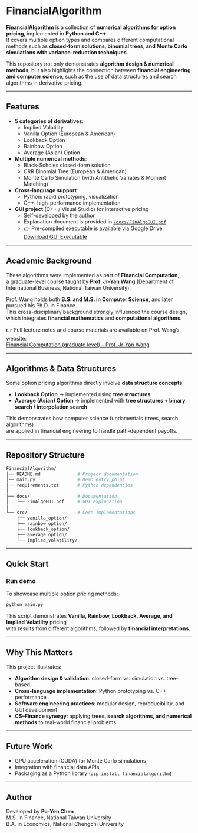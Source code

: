 # FinancialAlgorithm

**FinancialAlgorithm** is a collection of **numerical algorithms for option pricing**, implemented in **Python and C++**.  
It covers multiple option types and compares different computational methods such as **closed-form solutions, binomial trees, and Monte Carlo simulations with variance-reduction techniques**.  

This repository not only demonstrates **algorithm design & numerical methods**, but also highlights the connection between **financial engineering and computer science**, such as the use of data structures and search algorithms in derivative pricing.  

---

## Features
- **5 categories of derivatives**:
  - Implied Volatility
  - Vanilla Option (European & American)
  - Lookback Option
  - Rainbow Option
  - Average (Asian) Option
- **Multiple numerical methods**:
  - Black-Scholes closed-form solution
  - CRR Binomial Tree (European & American)
  - Monte Carlo Simulation (with Antithetic Variates & Moment Matching)
- **Cross-language support**:
  - Python: rapid prototyping, visualization
  - C++: high-performance implementation
- **GUI project** (C++ / Visual Studio) for interactive pricing
  - Self-developed by the author  
  - Explanation document is provided in [`/docs/FinAlgoGUI.pdf`](./docs/FinAlgoGUI.pdf)  
  - 👉 Pre-compiled executable is available via Google Drive:  
    [Download GUI Executable](https://drive.google.com/drive/folders/19rN5I7lyPibIerePZmzA9pS2DChA1oQm?usp=sharing)

---

## Academic Background
These algorithms were implemented as part of **Financial Computation**,  
a graduate-level course taught by **Prof. Jr-Yan Wang** (Department of International Business, National Taiwan University).  

Prof. Wang holds both **B.S. and M.S. in Computer Science**, and later pursued his Ph.D. in Finance.  
This cross-disciplinary background strongly influenced the course design, which integrates **financial mathematics** and **computational algorithms**.  

👉 Full lecture notes and course materials are available on Prof. Wang’s website:  
[Financial Computation (graduate level) – Prof. Jr-Yan Wang](https://homepage.ntu.edu.tw/~jryanwang/courses/Financial%20Computation%20or%20Financial%20Engineering%20(graduate%20level)/FC_graduate.htm)

---

## Algorithms & Data Structures
Some option pricing algorithms directly involve **data structure concepts**:
- **Lookback Option** → implemented using **tree structures**  
- **Average (Asian) Option** → implemented with **tree structures + binary search / interpolation search**  

This demonstrates how computer science fundamentals (trees, search algorithms)  
are applied in financial engineering to handle path-dependent payoffs.

---

## Repository Structure
```bash
FinancialAlgorithm/
│── README.md              # Project documentation
│── main.py                # Demo entry point
│── requirements.txt       # Python dependencies
│
├── docs/                  # Documentation
│   └── FinAlgoGUI.pdf     # GUI explanation
│
└── src/                   # Core implementations
    ├── vanilla_option/
    ├── rainbow_option/
    ├── lookback_option/
    ├── average_option/
    └── implied_volatility/
```

---

## Quick Start
### Run demo
To showcase multiple option pricing methods:
```bash
python main.py
```
This script demonstrates **Vanilla, Rainbow, Lookback, Average, and Implied Volatility** pricing  
with results from different algorithms, followed by **financial interpretations**.

---

## Why This Matters
This project illustrates:
- **Algorithm design & validation**: closed-form vs. simulation vs. tree-based  
- **Cross-language implementation**: Python prototyping vs. C++ performance  
- **Software engineering practices**: modular design, reproducibility, and GUI development  
- **CS–Finance synergy**: applying **trees, search algorithms, and numerical methods** to real-world financial problems  

---

## Future Work
- GPU acceleration (CUDA) for Monte Carlo simulations  
- Integration with financial data APIs  
- Packaging as a Python library (`pip install financialalgorithm`)  

---

## Author
Developed by **Po-Yen Chen**  
M.S. in Finance, National Taiwan University  
B.A. in Economics, National Chengchi University  
